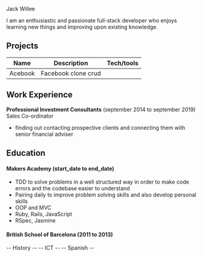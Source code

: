 Jack Willee

I am an enthusiastic and passionate full-stack developer who enjoys learning new things and improving upon existing knowledge.

## Projects

| Name                         | Description            | Tech/tools         |
| ---------------------------- | -----------------      | -----------------  |
| Acebook                      | Facebook clone crud

          
                                  

## Work Experience

**Professional Investment Consultants** (september 2014  to september 2019)  
Sales Co-ordinator

- finding out contacting prospective clients and connecting them with senior financial adviser


## Education

#### Makers Academy (start_date to end_date)
- TDD to solve problems in a well structured way in order to make code errors and the codebase easier to understand
- Pairing daily to improve problem solving skills and also develop personal skills
- OOP and MVC
- Ruby, Rails, JavaScript
- RSpec, Jasmine

#### British School of Barcelona (2011 to 2013)
-- History --
-- ICT --
-- Spanish --


